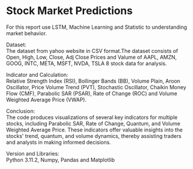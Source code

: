 # Stock Market Predictions
For this report use LSTM, Machine Learning and Statistic to understanding market behavior.<br>

Dataset:<br>
The dataset from yahoo website in CSV format.The dataset consists of Open, High, Low, Close, Adj Close Prices and Valume of AAPL, AMZN, GOOG, INTC, META, MSFT, NVDA, TSLA 8 stock data for analysis.<br>

Indicator and Calculation:<br>
Relative Strength Index (RSI), Bollinger Bands (BB), Volume Plain, Aroon Oscillator, Price Volume Trend (PVT), Stochastic Oscillator, Chaikin Money Flow (CMF), Parabolic SAR (PSAR), Rate of Change (ROC) and Volume Weighted Average Price (VWAP).<br>

Conclusion:<br>
The code produces visualizations of several key indicators for multiple stocks, including Parabolic SAR, Rate of Change, Quantum, and Volume Weighted Average Price. These indicators offer valuable insights into the stocks' trend, quantum, and volume dynamics, thereby assisting traders and analysts in making informed decisions.<br>

Version and Libraries:<br>
Python 3.11.2, Numpy, Pandas and Matplotlib<br>

